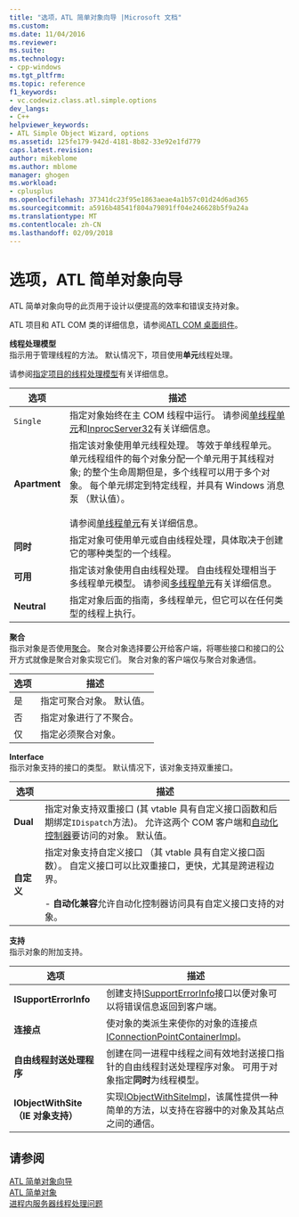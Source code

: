```yaml
---
title: "选项，ATL 简单对象向导 |Microsoft 文档"
ms.custom: 
ms.date: 11/04/2016
ms.reviewer: 
ms.suite: 
ms.technology:
- cpp-windows
ms.tgt_pltfrm: 
ms.topic: reference
f1_keywords:
- vc.codewiz.class.atl.simple.options
dev_langs:
- C++
helpviewer_keywords:
- ATL Simple Object Wizard, options
ms.assetid: 125fe179-942d-4181-8b82-33e92e1fd779
caps.latest.revision: 
author: mikeblome
ms.author: mblome
manager: ghogen
ms.workload:
- cplusplus
ms.openlocfilehash: 37341dc23f95e1863aeae4a1b57c01d24d6ad365
ms.sourcegitcommit: a5916b48541f804a79891ff04e246628b5f9a24a
ms.translationtype: MT
ms.contentlocale: zh-CN
ms.lasthandoff: 02/09/2018
---
```

# <a name="options-atl-simple-object-wizard"></a>选项，ATL 简单对象向导
ATL 简单对象向导的此页用于设计以便提高的效率和错误支持对象。  
  
 ATL 项目和 ATL COM 类的详细信息，请参阅[ATL COM 桌面组件](../../atl/atl-com-desktop-components.md)。  
  
 **线程处理模型**  
 指示用于管理线程的方法。 默认情况下，项目使用**单元**线程处理。  
  
 请参阅[指定项目的线程处理模型](../../atl/specifying-the-threading-model-for-a-project-atl.md)有关详细信息。  
  
|选项|描述|  
|------------|-----------------|  
|`Single`|指定对象始终在主 COM 线程中运行。 请参阅[单线程单元](http://msdn.microsoft.com/library/windows/desktop/ms680112)和[InprocServer32](http://msdn.microsoft.com/library/windows/desktop/ms682390)有关详细信息。|  
|**Apartment**|指定该对象使用单元线程处理。 等效于单线程单元。 单元线程组件的每个对象分配一个单元用于其线程对象; 的整个生命周期但是，多个线程可以用于多个对象。 每个单元绑定到特定线程，并具有 Windows 消息泵 （默认值）。<br /><br /> 请参阅[单线程单元](http://msdn.microsoft.com/library/windows/desktop/ms680112)有关详细信息。|  
|**同时**|指定对象可使用单元或自由线程处理，具体取决于创建它的哪种类型的一个线程。|  
|**可用**|指定该对象使用自由线程处理。 自由线程处理相当于多线程单元模型。 请参阅[多线程单元](http://msdn.microsoft.com/library/windows/desktop/ms693421)有关详细信息。|  
|**Neutral**|指定对象后面的指南，多线程单元，但它可以在任何类型的线程上执行。|  
  
 **聚合**  
 指示对象是否使用[聚合](http://msdn.microsoft.com/library/windows/desktop/ms686558)。 聚合对象选择要公开给客户端，将哪些接口和接口的公开方式就像是聚合对象实现它们。 聚合对象的客户端仅与聚合对象通信。  
  
|选项|描述|  
|------------|-----------------|  
|是|指定可聚合对象。 默认值。|  
|否|指定对象进行了不聚合。|  
|仅|指定必须聚合对象。|  
  
 **Interface**  
 指示对象支持的接口的类型。 默认情况下，该对象支持双重接口。  
  
|选项|描述|  
|------------|-----------------|  
|**Dual**|指定对象支持双重接口 (其 vtable 具有自定义接口函数和后期绑定`IDispatch`方法)。 允许这两个 COM 客户端和[自动化控制器](../../mfc/automation-clients.md)要访问的对象。 默认值。|  
|**自定义**|指定对象支持自定义接口 （其 vtable 具有自定义接口函数）。 自定义接口可以比双重接口，更快，尤其是跨进程边界。<br /><br /> -   **自动化兼容**允许自动化控制器访问具有自定义接口支持的对象。|  
  
 **支持**  
 指示对象的附加支持。  
  
|选项|描述|  
|------------|-----------------|  
|**ISupportErrorInfo**|创建支持[ISupportErrorInfo](../../atl/reference/isupporterrorinfoimpl-class.md)接口以便对象可以将错误信息返回到客户端。|  
|**连接点**|使对象的类派生来使你的对象的连接点[IConnectionPointContainerImpl](../../atl/reference/iconnectionpointcontainerimpl-class.md)。|  
|**自由线程封送处理程序**|创建在同一进程中线程之间有效地封送接口指针的自由线程封送处理程序对象。 可用于对象指定**同时**为线程模型。|  
|**IObjectWithSite （IE 对象支持）**|实现[IObjectWithSiteImpl](../../atl/reference/iobjectwithsiteimpl-class.md)，该属性提供一种简单的方法，以支持在容器中的对象及其站点之间的通信。|  
  
## <a name="see-also"></a>请参阅  
 [ATL 简单对象向导](../../atl/reference/atl-simple-object-wizard.md)   
 [ATL 简单对象](../../atl/reference/adding-an-atl-simple-object.md)   
 [进程内服务器线程处理问题](http://msdn.microsoft.com/library/windows/desktop/ms687205)

